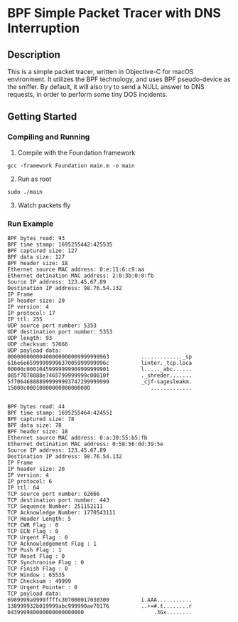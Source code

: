# BPF Simple Packet Tracer with DNS Interruption

## Description

This is a simple packet tracer, written in Objective-C for macOS environment.
It utilizes the BPF technology, and uses BPF pseudo-device as the sniffer.
By default, it will also try to send a NULL answer to DNS requests,
in order to perform some tiny DOS incidents.

## Getting Started

### Compiling and Running

1. Compile with the Foundation framework
```
gcc -framework Foundation main.m -o main
```
2. Run as root
```
sudo ./main
```
3. Watch packets fly

### Run Example
 ```
BPF bytes read: 93
BPF time stamp: 1695255442:425535
BPF captured size: 127
BPF data size: 127
BPF header size: 18
Ethernet source MAC address: 0:e:11:6:c9:aa
Ethernet detination MAC address: 2:0:3b:0:0:fb
Source IP address: 123.45.67.89
Destination IP address: 98.76.54.132
IP Frame
IP header size: 20
IP version: 4
IP protocol: 17
IP ttl: 255
UDP source port number: 5353
UDP destination port number: 5353
UDP length: 93
UDP checksum: 57666
UDP payload data:
00000000000400000000009999999963          ............._sp 
616e6e6599999999637005999999996c          linter._tcp.loca 
00000c00010459999999909999999901          l....._abc...... 
085f7078888e7465799999999c00010f          ._shreder....... 
5f706468888999999993747299999999          _cjf-sagesleakm. 
15000c00010000000000000000                   ............. 


BPF bytes read: 44
BPF time stamp: 1695255464:424551
BPF captured size: 78
BPF data size: 78
BPF header size: 18
Ethernet source MAC address: 0:a:30:55:b5:fb
Ethernet detination MAC address: 0:58:56:dd:39:5e
Source IP address: 123.45.67.89
Destination IP address: 98.76.54.132
IP Frame
IP header size: 20
IP version: 4
IP protocol: 6
IP ttl: 64
TCP source port number: 62666
TCP destination port number: 443
TCP Sequence Number: 251152111
TCP Acknowledge Number: 1770543111
TCP Header Length: 5
TCP CWR Flag : 0
TCP ECN Flag : 0
TCP Urgent Flag : 0
TCP Acknowledgement Flag : 1
TCP Push Flag : 1
TCP Reset Flag : 0
TCP Synchronise Flag : 0
TCP Finish Flag : 0
TCP Window : 65535
TCP Checksum : 49999
TCP Urgent Pointer : 0
TCP payload data:
6989999a9999ffffc307000017030300          i.AAA........... 
138999932b019999abc999990ae70176          ..+=#.t........r 
043999980000000000000000                      .3Gx........
```
